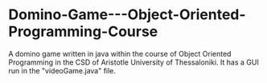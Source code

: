 # Domino-Game---Object-Oriented-Programming-Course
A domino game written in java within the course of Object Oriented Programming in the CSD of Aristotle University of Thessaloniki. It has a GUI run in the "videoGame.java" file.
